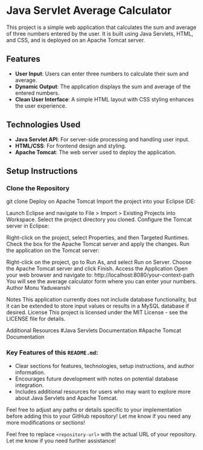 # Java Servlet Average Calculator

This project is a simple web application that calculates the sum and average of three numbers entered by the user. It is built using Java Servlets, HTML, and CSS, and is deployed on an Apache Tomcat server.

## Features

- **User Input**: Users can enter three numbers to calculate their sum and average.
- **Dynamic Output**: The application displays the sum and average of the entered numbers.
- **Clean User Interface**: A simple HTML layout with CSS styling enhances the user experience.

## Technologies Used

- **Java Servlet API**: For server-side processing and handling user input.
- **HTML/CSS**: For frontend design and styling.
- **Apache Tomcat**: The web server used to deploy the application.

## Setup Instructions

### Clone the Repository


git clone <repository-url>
Deploy on Apache Tomcat
Import the project into your Eclipse IDE:

Launch Eclipse and navigate to File > Import > Existing Projects into Workspace.
Select the project directory you cloned.
Configure the Tomcat server in Eclipse:

Right-click on the project, select Properties, and then Targeted Runtimes.
Check the box for the Apache Tomcat server and apply the changes.
Run the application on the Tomcat server:

Right-click on the project, go to Run As, and select Run on Server.
Choose the Apache Tomcat server and click Finish.
Access the Application
Open your web browser and navigate to:
http://localhost:8080/your-context-path
You will see the average calculator form where you can enter your numbers.
Author
Monu Yaduwanshi

Notes
This application currently does not include database functionality, but it can be extended to store input values or results in a MySQL database if desired.
License
This project is licensed under the MIT License - see the LICENSE file for details.

Additional Resources
#Java Servlets Documentation
#Apache Tomcat Documentation

### Key Features of this `README.md`:
- Clear sections for features, technologies, setup instructions, and author information.
- Encourages future development with notes on potential database integration.
- Includes additional resources for users who may want to explore more about Java Servlets and Apache Tomcat.

Feel free to adjust any paths or details specific to your implementation before adding this to your GitHub repository! Let me know if you need any more modifications or sections!

Feel free to replace `<repository-url>` with the actual URL of your repository. Let me know if you need further assistance!

